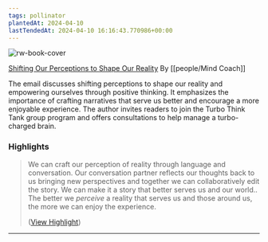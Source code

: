 ```yaml
---
tags: pollinator
plantedAt: 2024-04-10
lastTendedAt: 2024-04-10 16:16:43.770986+00:00
---
```

![rw-book-cover](https://readwise-assets.s3.amazonaws.com/static/images/article2.74d541386bbf.png)

[Shifting Our Perceptions to Shape Our Reality]()
By [[people/Mind Coach]]

The email discusses shifting perceptions to shape our reality and empowering ourselves through positive thinking. It emphasizes the importance of crafting narratives that serve us better and encourage a more enjoyable experience. The author invites readers to join the Turbo Think Tank group program and offers consultations to help manage a turbo-charged brain.

### Highlights
> We can craft our perception of reality through language and conversation. Our conversation partner reflects our thoughts back to us bringing new perspectives and together we can collaboratively edit the story. We can make it a story that better serves us and our world.. The better we *perceive* a reality that serves us and those around us, the more we can enjoy the experience.
> 
>  ([View Highlight](https://read.readwise.io/read/01hv4cr6g0dw7p6f9v354jdgam))


---

